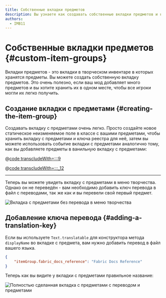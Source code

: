 ```yaml
---
title: Собственные вкладки предметов
description: Вы узнаете как создавать собственные вкладки предметов и как в них добавлять предметы.
authors:
  - IMB11
---
```


# Собственные вкладки предметов {#custom-item-groups}

Вкладки предметов - это вкладки в творческом инвентаре в которых хранятся предметы. Вы можете создать собственную вкладку предметов. Это очень полезно, если ваш мод добавляет много предметов и вы хотите хранить их в одном месте, чтобы все игроки могли их легко получить.

## Создание вкладки с предметами {#creating-the-item-group}

Создавать вкладку с предметами очень легко. Просто создайте новое статическое неизменяемое поле в классе с вашими предметами, чтобы хранить вкладку с предметами и ключа реестра для неё, затем вы можете использовать событие вкладки с предметами аналогично тому, как вы добавляете предметы в ванильную вкладку с предметами:

@[code transcludeWith=:::9](@/reference/latest/src/main/java/com/example/docs/item/ModItems.java)

@[code transcludeWith=:::_12](@/reference/latest/src/main/java/com/example/docs/item/ModItems.java)

<hr />

Теперь вы можете увидеть вкладку с предметами в меню творчества. Однако он не переведён - вам необходимо добавить ключ перевода в файл с переводами, так же как и вы перевели свой первый предмет.

![Вкладка с предметами без перевода в меню творчества](/assets/develop/items/itemgroups_0.png)

## Добавление ключа перевода {#adding-a-translation-key}

Если вы используете `Text.translatable` для конструктора метода `displayName` во вкладке с предмета, вам нужно добавить перевод в файл вашего языка.

```json
{
    "itemGroup.fabric_docs_reference": "Fabric Docs Reference"
}
```

Теперь как вы видите у вкладки с предметами правильное название:

![Полностью сделанная вкладка с предметами с переводом и предметами](/assets/develop/items/itemgroups_1.png)
